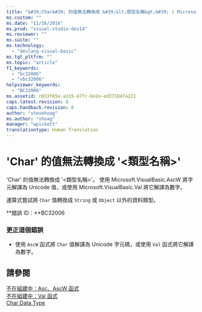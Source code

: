 ```yaml
---
title: "&#39;Char&#39; 的值無法轉換成 &#39;&lt;類型名稱&gt;&#39; | Microsoft Docs"
ms.custom: ""
ms.date: "11/16/2016"
ms.prod: "visual-studio-dev14"
ms.reviewer: ""
ms.suite: ""
ms.technology: 
  - "devlang-visual-basic"
ms.tgt_pltfrm: ""
ms.topic: "article"
f1_keywords: 
  - "bc32006"
  - "vbc32006"
helpviewer_keywords: 
  - "BC32006"
ms.assetid: c033f65e-a315-47fc-be2e-ed371847a221
caps.latest.revision: 8
caps.handback.revision: 8
author: "stevehoag"
ms.author: "shoag"
manager: "wpickett"
translationtype: Human Translation
---
```

# &#39;Char&#39; 的值無法轉換成 &#39;&lt;類型名稱&gt;&#39;
'Char' 的值無法轉換成 '\<類型名稱\>'。 使用 Microsoft.VisualBasic.AscW 將字元解譯為 Unicode 值，或使用 Microsoft.VisualBasic.Val 將它解譯為數字。  
  
 運算式嘗試將 `Char` 值轉換成 `String` 或 `Object` 以外的資料類型。  
  
 **錯誤 ID︰**BC32006  
  
### 更正這個錯誤  
  
-   使用 `AscW` 函式將 `Char` 值解譯為 Unicode 字元碼，或使用 `Val` 函式將它解譯為數字。  
  
## 請參閱  
 [不在組建中：Asc、AscW 函式](http://msdn.microsoft.com/zh-tw/6814bfec-12ba-41fb-b10e-bec99750d5e1)   
 [不在組建中：Val 函式](http://msdn.microsoft.com/zh-tw/81650f77-9242-4ec1-8e04-e93b5daa451d)   
 [Char Data Type](../../visual-basic/language-reference/data-types/char-data-type.md)
